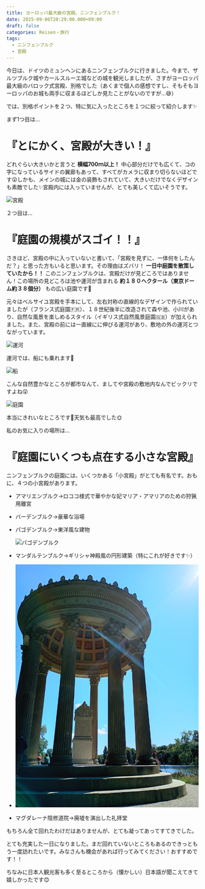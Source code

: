 ```yaml
---
title: ヨーロッパ最大級の宮殿、ニンフェンブルク！
date: 2025-09-06T20:29:00.000+09:00
draft: false
categories: Reisen・旅行
tags:
  - ニンフェンブルク
  - 宮殿
---
```

今日は、ドイツのミュンヘンにあるニンフェンブルクに行きました。今まで、ザルツブルク城やカールスルーエ城などの城を観光しましたが、さすがヨーロッパ最大級のバロック式宮殿、別格でした（あくまで個人の感想ですし、そもそもヨーロッパのお城も両手に収まるほどしか見たことがないのですが…😅）

では、別格ポイントを２つ、特に気に入ったところを１つに絞って紹介します✨

まず1つ目は…

# 『とにかく、宮殿が大きい！』

どれぐらい大きいかと言うと **横幅700ｍ以上！** 中心部分だけでも広くて、コの字になっているサイドの翼廊もあって、すべてがカメラに収まり切らないほどです😲しかも、メインの城には金の装飾もされていて、大きいだけでなくデザインも素敵でした✨宮殿内には入っていませんが、とても美しくて広いそうです。

![宮殿](img_20250906_120315945_mfnr.jpg)

２つ目は…

# 『庭園の規模がスゴイ！！』

さきほど、宮殿の中に入っていないと書いて、「宮殿を見ずに、一体何をしたんだ？」と思った方もいると思います。その理由はズバリ！ **一日中庭園を散策していたから！！** このニンフェンブルクは、宮殿だけが見どころではありません！この場所の見どころは池や運河が含まれる **約１８０ヘクタール（東京ドーム約３８個分）** もの広い庭園です🌻

元々はベルサイユ宮殿を手本にして、左右対称の直線的なデザインで作られていましたが（フランス式庭園🇫🇷）、１８世紀後半に改造されて森や池、小川があり、自然な風景を楽しめるスタイル（イギリス式自然風景庭園🇬🇧）が加えられました。また、宮殿の前には一直線にに伸びる運河があり、敷地の外の運河とつながっています。

![運河](img_20250906_122254043_mfnr.jpg)

運河では、船にも乗れます🛶

![船](img_20250906_123225218_hdr.jpg)

こんな自然豊かなところが都市なんて、ましてや宮殿の敷地内なんでビックリですよね😲

![庭園](img_20250906_123330607_hdr.jpg)

本当にきれいなところです🌳天気も最高でした🌞

私のお気に入りの場所は…

# 『庭園にいくつも点在する小さな宮殿』

ニンフェンブルクの庭園には、いくつかある「小宮殿」がとても有名です。おもに、４つの小宮殿があります。

* アマリエンブルク→ロココ様式で華やかな妃マリア・アマリアのための狩猟用離宮
* バーデンブルク→豪華な浴場
* パゴデンブルク→東洋風な建物

  ![パゴデンブルク](img_20250906_140347257_hdr.jpg)
* マンダルテンブルク→ギリシャ神殿風の円形建築（特にこれが好きです✨）
* ![マンダルテンブルク](img_20250906_130724479_hdr.jpg)
* マグダレーナ陰修道院→廃墟を演出した礼拝堂

もちろん全て回れたわけだはありませんが、とても凝ってあってすてきでした。

とても充実した一日になりました。まだ回れていないところもあるのできっともう一度訪れたいです。みなさんも機会があれば行ってみてください！おすすめです！！

ちなみに日本人観光客も多く至るところから（懐かしい）日本語が聞こえてきて嬉しかったです😊
